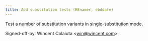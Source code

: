 ```yaml
---
title: Add substitution tests (REnamer, ebddafe)
---
```


Test a number of substitution variants in single-substitution mode.

Signed-off-by: Wincent Colaiuta &lt;win@wincent.com&gt;
